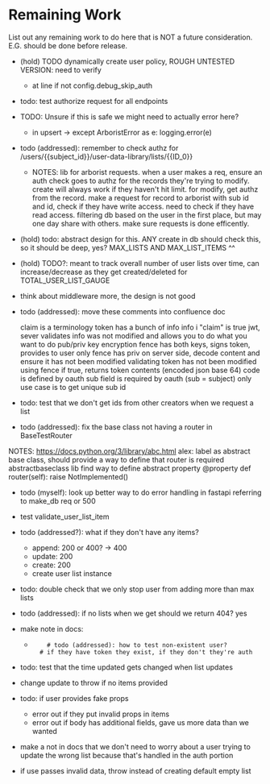 # Remaining Work

List out any remaining work to do here that is NOT a future consideration.
E.G. should be done before release. 

- (hold) TODO dynamically create user policy, ROUGH UNTESTED VERSION: need to verify
  - at line if not config.debug_skip_auth

-  todo: test authorize request for all endpoints 

- TODO: Unsure if this is safe we might need to actually error here?
  - in upsert -> except ArboristError as e: logging.error(e)  

-  todo (addressed): remember to check authz for /users/{{subject_id}}/user-data-library/lists/{{ID_0}} 

   - NOTES: lib for arborist requests. when a user makes a req, ensure an auth check goes to authz for
  the records they're trying to modify.
  create will always work if they haven't hit limit.
  for modify, get authz from the record.
  make a request for record to arborist with sub id and id, check if they have write access.
  need to check if they have read access.
  filtering db based on the user in the first place, but may one day share with others.
  make sure requests is done efficently.

-  (hold) todo: abstract design for this. ANY create in db should check this, so it should be deep, yes?
MAX_LISTS AND MAX_LIST_ITEMS ^^

-  (hold) TODO?: meant to track overall number of user lists over time, can increase/decrease as they get created/deleted
for TOTAL_USER_LIST_GAUGE

- think about middleware more, the design is not good

-  todo (addressed): move these comments into confluence doc

    claim is a terminology
    token has a bunch of info
    info i "claim" is true
    jwt, sever validates info was not modified and allows you to do what you want to do
    pub/priv key encryption
    fence has both keys, signs token, provides to user
    only fence has priv
    on server side, decode content and ensure it has not been modified
    validating token has not been modified using fence
    if true, returns token contents (encoded json base 64)
    code is defined by oauth
    sub field is required by oauth (sub = subject)
    only use case is to get unique sub id
   
-  todo: test that we don't get ids from other creators when we request a list

-  todo (addressed): fix the base class not having a router in BaseTestRouter

NOTES: 
https://docs.python.org/3/library/abc.html
alex: label as abstract base class, should provide a way to define that router is required
 abstractbaseclass lib
 find way to define abstract property
 @property
 def router(self):
     raise NotImplemented()

-  todo (myself): look up better way to do error handling in fastapi
referring to make_db req or 500

- test validate_user_list_item

-  todo (addressed?): what if they don't have any items? 
    - append: 200 or 400? -> 400
    -  update: 200
    -  create: 200
    - create user list instance

-  todo: double check that we only stop user from adding more than max lists
-  todo (addressed): if no lists when we get should we return 404? yes

- make note in docs: 
  -         # todo (addressed): how to test non-existent user?
          # if they have token they exist, if they don't they're auth
-  todo: test that the time updated gets changed when list updates
- change update to throw if no items provided
-  todo: if user provides fake props
   - error out if they put invalid props in items
   - error out if body has additional fields, gave us more data than we wanted
- make a not in docs that we don't need to worry about a user trying to update
  the wrong list because that's handled in the auth portion
- if use passes invalid data, throw instead of creating default empty list